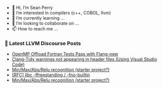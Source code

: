 - 👋 Hi, I’m Sean Perry
- 👀 I’m interested in compilers (c++, COBOL, llvm)
- 🌱 I’m currently learning ...
- 💞️ I’m looking to collaborate on ...
- 📫 How to reach me ...

<!---
s66perry/s66perry is a ✨ special ✨ repository because its `README.md` (this file) appears on your GitHub profile.
You can click the Preview link to take a look at your changes.
--->
### 📕 Latest LLVM Discourse Posts

<!-- DISCOURSE-LLVM:START -->
- [OpenMP Offload Fortran Tests Pass with Flang-new](https://discourse.llvm.org/t/openmp-offload-fortran-tests-pass-with-flang-new/78919#post_1)
- [Clang-Tidy warnings not appearing in header files &lpar;Using Visual Studio Code&rpar;](https://discourse.llvm.org/t/clang-tidy-warnings-not-appearing-in-header-files-using-visual-studio-code/78915#post_2)
- [Min/Max/Abs/Relu recognition &lpar;starter project?&rpar;](https://discourse.llvm.org/t/min-max-abs-relu-recognition-starter-project/78918#post_3)
- [[RFC] libc -ffreestanding / -fno-builtin](https://discourse.llvm.org/t/rfc-libc-ffreestanding-fno-builtin/75883?page=3#post_50)
- [Min/Max/Abs/Relu recognition &lpar;starter project?&rpar;](https://discourse.llvm.org/t/min-max-abs-relu-recognition-starter-project/78918#post_2)
<!-- DISCOURSE-LLVM:END -->
